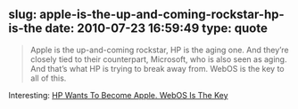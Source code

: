 slug: apple-is-the-up-and-coming-rockstar-hp-is-the
date: 2010-07-23 16:59:49
type: quote
---

> Apple is the up-and-coming rockstar, HP is the aging one. And they’re closely tied to their counterpart, Microsoft, who is also seen as aging. And that’s what HP is trying to break away from. WebOS is the key to all of this.

Interesting: [HP Wants To Become Apple. WebOS Is The Key](http://techcrunch.com/2010/07/22/hp-apple-webos/)
